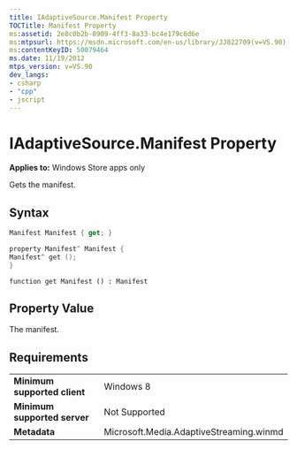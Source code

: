 ```yaml
---
title: IAdaptiveSource.Manifest Property
TOCTitle: Manifest Property
ms:assetid: 2e8c0b2b-8909-4ff3-8a33-bc4e179c6d6e
ms:mtpsurl: https://msdn.microsoft.com/en-us/library/JJ822709(v=VS.90)
ms:contentKeyID: 50079464
ms.date: 11/19/2012
mtps_version: v=VS.90
dev_langs:
- csharp
- "cpp"
- jscript
---
```


# IAdaptiveSource.Manifest Property

**Applies to:** Windows Store apps only

Gets the manifest.

## Syntax

```csharp
Manifest Manifest { get; }
```

```cpp
property Manifest^ Manifest {
Manifest^ get ();
}
```

```jscript
function get Manifest () : Manifest
```

## Property Value

The manifest.

## Requirements

|||
|--- |--- |
|**Minimum supported client**|Windows 8|
|**Minimum supported server**|Not Supported|
|**Metadata**|Microsoft.Media.AdaptiveStreaming.winmd|

